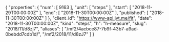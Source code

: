 {
  "properties": {
    "num": [
      9163
    ],
    "unit": [
      "steps"
    ],
    "start": [
      "2018-11-29T00:00:00Z"
    ],
    "end": [
      "2018-11-30T00:00:00Z"
    ],
    "published": [
      "2018-11-30T00:00:00Z"
    ]
  },
  "client_id": "https://www-api.jvt.me/fit",
  "date": "2018-11-30T00:00:00Z",
  "kind": "steps",
  "h": "h-measure",
  "slug": "2018/11/d8zj7",
  "aliases": [
    "/mf2/4acbce87-7b9f-43b7-a9ad-0bebdd7cdb1d/",
    "/mf2/2018/11/d8zJ7"
  ]
}
